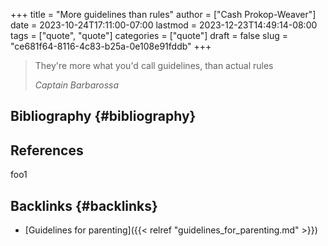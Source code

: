 +++
title = "More guidelines than rules"
author = ["Cash Prokop-Weaver"]
date = 2023-10-24T17:11:00-07:00
lastmod = 2023-12-23T14:49:14-08:00
tags = ["quote", "quote"]
categories = ["quote"]
draft = false
slug = "ce681f64-8116-4c83-b25a-0e108e91fddb"
+++

> They're more what you'd call guidelines, than actual rules
>
> _Captain Barbarossa_


## Bibliography {#bibliography}

## References

<style>.csl-entry{text-indent: -1.5em; margin-left: 1.5em;}</style><div class="csl-bib-body">
</div>

foo1


## Backlinks {#backlinks}

-   [Guidelines for parenting]({{< relref "guidelines_for_parenting.md" >}})
